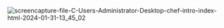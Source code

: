![screencapture-file-C-Users-Administrator-Desktop-chef-intro-index-html-2024-01-31-13_45_02](https://github.com/MurtazaTanda/chef-intro/assets/153167949/d414b936-3da3-48fc-ade9-224b521d812c)
